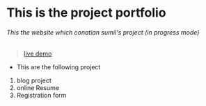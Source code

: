 # This is the project portfolio

###### This the website which conatian sumil's project (in progress mode)

> [live demo](https://sumilraweng.github.io/projectPortfolio/.)

- This are the following project

1. blog project
2. online Resume
3. Registration form
